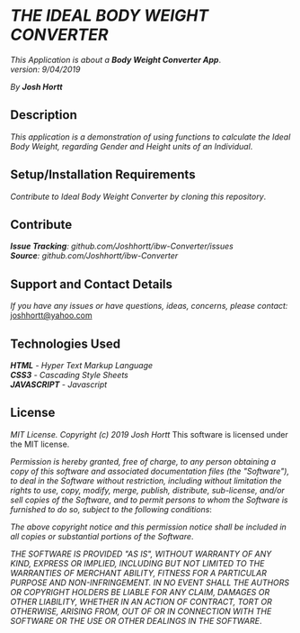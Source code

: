 # _THE IDEAL BODY WEIGHT CONVERTER_

_This Application is about a **Body Weight Converter App**_.<br/>
_version: 9/04/2019_<br/>

_By **Josh Hortt**_

## Description

_This application is a demonstration of using functions to calculate the Ideal Body Weight, regarding Gender and Height units of an Individual_.<br/>


## Setup/Installation Requirements

_Contribute to Ideal Body Weight Converter by cloning this repository_.

## Contribute

_**Issue Tracking**: github.com/Joshhortt/ibw-Converter/issues_<br/>
_**Source**: github.com/Joshhortt/ibw-Converter_

## Support and Contact Details

_If you have any issues or have questions, ideas, concerns, please contact:_ joshhortt@yahoo.com

## Technologies Used

_**HTML** - Hyper Text Markup Language_<br/>
_**CSS3** - Cascading Style Sheets_<br/>
_**JAVASCRIPT** - Javascript_

## License

*MIT License. Copyright (c) 2019 Josh Hortt*
This software is licensed under the MIT license.

_Permission is hereby granted, free of charge, to any person obtaining a copy of this software and associated documentation files (the "Software"), to deal in the Software without restriction, including without limitation the rights to use, copy, modify, merge, publish, distribute, sub-license, and/or sell copies of the Software, and to permit persons to whom the Software is furnished to do so, subject to the following conditions_:

_The above copyright notice and this permission notice shall be included in all copies or substantial portions of the Software_.

_THE SOFTWARE IS PROVIDED "AS IS", WITHOUT WARRANTY OF ANY KIND, EXPRESS OR IMPLIED, INCLUDING BUT NOT LIMITED TO THE WARRANTIES OF MERCHANT ABILITY, FITNESS FOR A PARTICULAR PURPOSE AND NON-INFRINGEMENT. IN NO EVENT SHALL THE AUTHORS OR COPYRIGHT HOLDERS BE LIABLE FOR ANY CLAIM, DAMAGES OR OTHER LIABILITY, WHETHER IN AN ACTION OF CONTRACT, TORT OR OTHERWISE, ARISING FROM, OUT OF OR IN CONNECTION WITH THE SOFTWARE OR THE USE OR OTHER DEALINGS IN THE SOFTWARE_.
